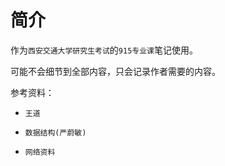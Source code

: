 # 简介

作为`西安交通大学研究生考试`的`915专业课`笔记使用。

可能不会细节到全部内容，只会记录作者需要的内容。

参考资料：

* `王道`

* `数据结构(严蔚敏)`

* `网络资料`